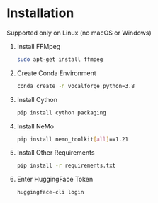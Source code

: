 # Installation

Supported only on Linux (no macOS or Windows)

1. Install FFMpeg

    ```bash
    sudo apt-get install ffmpeg
    ```

2. Create Conda Environment

    ```bash
    conda create -n vocalforge python=3.8
    ```

3. Install Cython

    ```bash
    pip install cython packaging
    ```

4. Install NeMo

    ```bash
    pip install nemo_toolkit[all]==1.21
    ```

5. Install Other Requirements

    ```bash
    pip install -r requirements.txt
    ````

6. Enter HuggingFace Token

    ```bash
    huggingface-cli login
    ```
